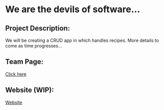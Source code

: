 # We are the devils of software...

## Project Description:
We will be creating a CRUD app in which handles recipes. More details to come as time progresses...

## Team Page:
[Click here](https://cse110-fa21-group8.github.io/cse110-fa21-group8/admin/team)

## Website (WIP):
[Website](https://cse110-fa21-group8.github.io/cse110-fa21-group8/)
